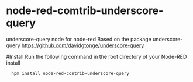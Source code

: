 # node-red-comtrib-underscore-query
underscore-query node for node-red
Based on the package underscore-query https://github.com/davidgtonge/underscore-query

#Install
Run the following command in the root directory of your Node-RED install
```
  npm install node-red-contrib-underscore-query
```
